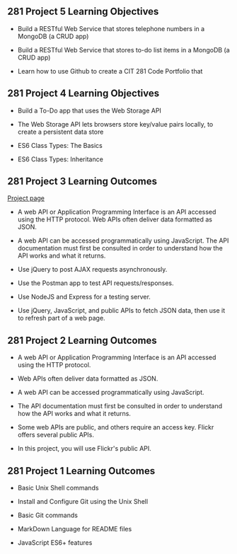 ## 281 Project 5 Learning Objectives

- Build a RESTful Web Service that stores telephone numbers in a MongoDB (a CRUD app)

- Build a RESTful Web Service that stores to-do list items in a MongoDB (a CRUD app)

- Learn how to use Github to create a CIT 281 Code Portfolio that

## 281 Project 4 Learning Objectives

- Build a To-Do app that uses the Web Storage API

- The Web Storage API lets browsers store key/value pairs locally, to create a persistent data store

- ES6 Class Types: The Basics

- ES6 Class Types: Inheritance

## 281 Project 3 Learning Outcomes

[Project page](https://dhatcher282.github.io/)

- A web API or Application Programming Interface is an API accessed using the HTTP protocol. Web APIs often deliver data formatted as JSON.

- A web API can be accessed programmatically using JavaScript. The API documentation must first be consulted in order to understand how the API works and what it returns.

- Use jQuery to post AJAX requests asynchronously.

- Use the Postman app to test API requests/responses.

- Use NodeJS and Express for a testing server.

- Use jQuery, JavaScript, and public APIs to fetch JSON data, then use it to refresh part of a web page.

## 281 Project 2 Learning Outcomes

- A web API or Application Programming Interface is an API accessed using the HTTP protocol.

- Web APIs often deliver data formatted as JSON.

- A web API can be accessed programmatically using JavaScript.

- The API documentation must first be consulted in order to understand how the API works and what it returns.

- Some web APIs are public, and others require an access key. Flickr offers several public APIs.

- In this project, you will use Flickr's public API.

## 281 Project 1 Learning Outcomes

- Basic Unix Shell commands

- Install and Configure Git using the Unix Shell

- Basic Git commands

- MarkDown Language for README files

- JavaScript ES6+ features
